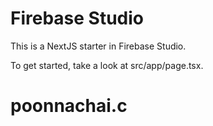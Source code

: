 # Firebase Studio

This is a NextJS starter in Firebase Studio.

To get started, take a look at src/app/page.tsx.
# poonnachai.c
